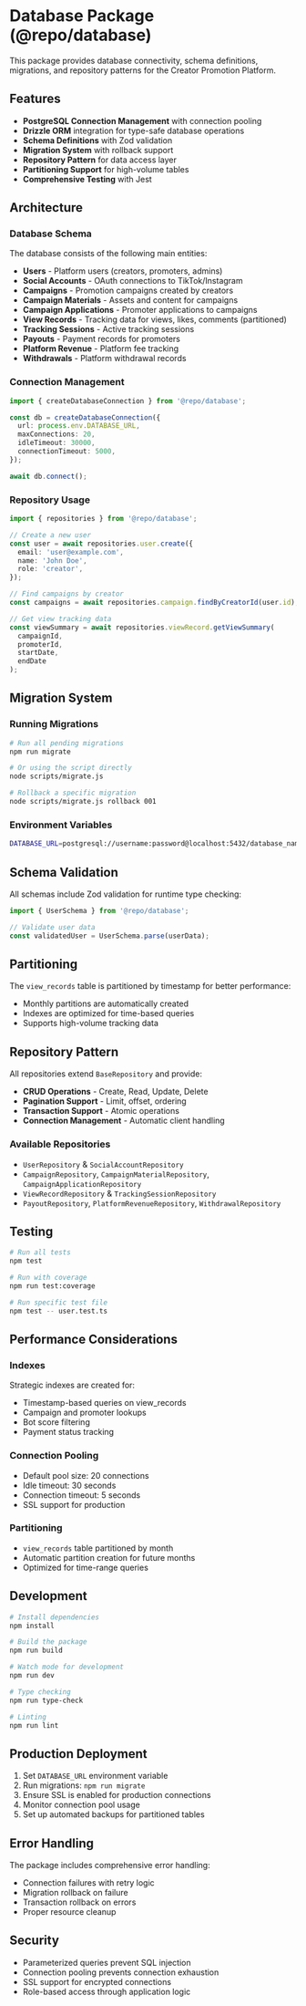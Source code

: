 # Database Package (@repo/database)

This package provides database connectivity, schema definitions, migrations, and repository patterns for the Creator Promotion Platform.

## Features

- **PostgreSQL Connection Management** with connection pooling
- **Drizzle ORM** integration for type-safe database operations
- **Schema Definitions** with Zod validation
- **Migration System** with rollback support
- **Repository Pattern** for data access layer
- **Partitioning Support** for high-volume tables
- **Comprehensive Testing** with Jest

## Architecture

### Database Schema

The database consists of the following main entities:

- **Users** - Platform users (creators, promoters, admins)
- **Social Accounts** - OAuth connections to TikTok/Instagram
- **Campaigns** - Promotion campaigns created by creators
- **Campaign Materials** - Assets and content for campaigns
- **Campaign Applications** - Promoter applications to campaigns
- **View Records** - Tracking data for views, likes, comments (partitioned)
- **Tracking Sessions** - Active tracking sessions
- **Payouts** - Payment records for promoters
- **Platform Revenue** - Platform fee tracking
- **Withdrawals** - Platform withdrawal records

### Connection Management

```typescript
import { createDatabaseConnection } from '@repo/database';

const db = createDatabaseConnection({
  url: process.env.DATABASE_URL,
  maxConnections: 20,
  idleTimeout: 30000,
  connectionTimeout: 5000,
});

await db.connect();
```

### Repository Usage

```typescript
import { repositories } from '@repo/database';

// Create a new user
const user = await repositories.user.create({
  email: 'user@example.com',
  name: 'John Doe',
  role: 'creator',
});

// Find campaigns by creator
const campaigns = await repositories.campaign.findByCreatorId(user.id);

// Get view tracking data
const viewSummary = await repositories.viewRecord.getViewSummary(
  campaignId,
  promoterId,
  startDate,
  endDate
);
```

## Migration System

### Running Migrations

```bash
# Run all pending migrations
npm run migrate

# Or using the script directly
node scripts/migrate.js

# Rollback a specific migration
node scripts/migrate.js rollback 001
```

### Environment Variables

```bash
DATABASE_URL=postgresql://username:password@localhost:5432/database_name
```

## Schema Validation

All schemas include Zod validation for runtime type checking:

```typescript
import { UserSchema } from '@repo/database';

// Validate user data
const validatedUser = UserSchema.parse(userData);
```

## Partitioning

The `view_records` table is partitioned by timestamp for better performance:

- Monthly partitions are automatically created
- Indexes are optimized for time-based queries
- Supports high-volume tracking data

## Repository Pattern

All repositories extend `BaseRepository` and provide:

- **CRUD Operations** - Create, Read, Update, Delete
- **Pagination Support** - Limit, offset, ordering
- **Transaction Support** - Atomic operations
- **Connection Management** - Automatic client handling

### Available Repositories

- `UserRepository` & `SocialAccountRepository`
- `CampaignRepository`, `CampaignMaterialRepository`, `CampaignApplicationRepository`
- `ViewRecordRepository` & `TrackingSessionRepository`
- `PayoutRepository`, `PlatformRevenueRepository`, `WithdrawalRepository`

## Testing

```bash
# Run all tests
npm test

# Run with coverage
npm run test:coverage

# Run specific test file
npm test -- user.test.ts
```

## Performance Considerations

### Indexes

Strategic indexes are created for:

- Timestamp-based queries on view_records
- Campaign and promoter lookups
- Bot score filtering
- Payment status tracking

### Connection Pooling

- Default pool size: 20 connections
- Idle timeout: 30 seconds
- Connection timeout: 5 seconds
- SSL support for production

### Partitioning

- `view_records` table partitioned by month
- Automatic partition creation for future months
- Optimized for time-range queries

## Development

```bash
# Install dependencies
npm install

# Build the package
npm run build

# Watch mode for development
npm run dev

# Type checking
npm run type-check

# Linting
npm run lint
```

## Production Deployment

1. Set `DATABASE_URL` environment variable
2. Run migrations: `npm run migrate`
3. Ensure SSL is enabled for production connections
4. Monitor connection pool usage
5. Set up automated backups for partitioned tables

## Error Handling

The package includes comprehensive error handling:

- Connection failures with retry logic
- Migration rollback on failure
- Transaction rollback on errors
- Proper resource cleanup

## Security

- Parameterized queries prevent SQL injection
- Connection pooling prevents connection exhaustion
- SSL support for encrypted connections
- Role-based access through application logic
